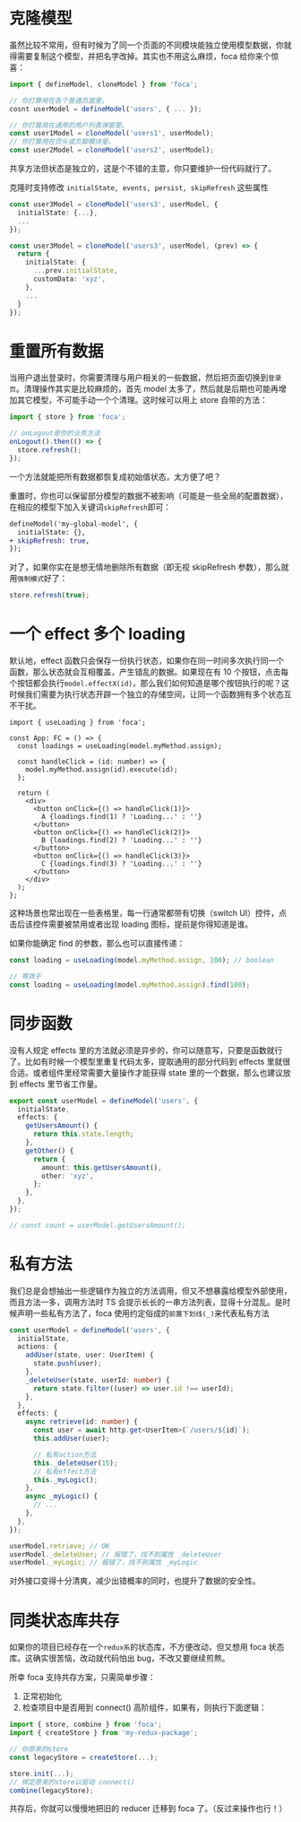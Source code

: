 # <!-- {docsify-ignore} -->

# 克隆模型

虽然比较不常用，但有时候为了同一个页面的不同模块能独立使用模型数据，你就得需要复制这个模型，并把名字改掉。其实也不用这么麻烦，foca 给你来个惊喜：

```typescript
import { defineModel, cloneModel } from 'foca';

// 你打算用在各个普通页面里。
cosnt userModel = defineModel('users', { ... });

// 你打算用在通用的用户列表弹窗里。
const user1Model = cloneModel('users1', userModel);
// 你打算用在页头或页脚模块里。
const user2Model = cloneModel('users2', userModel);
```

共享方法但状态是独立的，这是个不错的主意，你只要维护一份代码就行了。

克隆时支持修改 `initialState, events, persist, skipRefresh` 这些属性

```typescript
const user3Model = cloneModel('users3', userModel, {
  initialState: {...},
  ...
});

const user3Model = cloneModel('users3', userModel, (prev) => {
  return {
    initialState: {
      ...prev.initialState,
      customData: 'xyz',
    },
    ...
  }
});
```

# 重置所有数据

当用户退出登录时，你需要清理与用户相关的一些数据，然后把页面切换到`登录页`。清理操作其实是比较麻烦的，首先 model 太多了，然后就是后期也可能再增加其它模型，不可能手动一个个清理。这时候可以用上 store 自带的方法：

```typescript
import { store } from 'foca';

// onLogout是你的业务方法
onLogout().then(() => {
  store.refresh();
});
```

一个方法就能把所有数据都恢复成初始值状态，太方便了吧？

重置时，你也可以保留部分模型的数据不被影响（可能是一些全局的配置数据），在相应的模型下加入关键词`skipRefresh`即可：

```diff
defineModel('my-global-model', {
  initialState: {},
+ skipRefresh: true,
});
```

对了，如果你实在是想无情地删除所有数据（即无视 skipRefresh 参数），那么就用`强制模式`好了：

```typescript
store.refresh(true);
```

# 一个 effect 多个 loading

默认地，effect 函数只会保存一份执行状态，如果你在同一时间多次执行同一个函数，那么状态就会互相覆盖，产生错乱的数据。如果现在有 10 个按钮，点击每个按钮都会执行`model.effectX(id)`，那么我们如何知道是哪个按钮执行的呢？这时候我们需要为执行状态开辟一个独立的存储空间，让同一个函数拥有多个状态互不干扰。

```tsx
import { useLoading } from 'foca';

const App: FC = () => {
  const loadings = useLoading(model.myMethod.assign);

  const handleClick = (id: number) => {
    model.myMethod.assign(id).execute(id);
  };

  return (
    <div>
      <button onClick={() => handleClick(1)}>
        A {loadings.find(1) ? 'Loading...' : ''}
      </button>
      <button onClick={() => handleClick(2)}>
        B {loadings.find(2) ? 'Loading...' : ''}
      </button>
      <button onClick={() => handleClick(3)}>
        C {loadings.find(3) ? 'Loading...' : ''}
      </button>
    </div>
  );
};
```

这种场景也常出现在一些表格里，每一行通常都带有切换（switch UI）控件，点击后该控件需要被禁用或者出现 loading 图标，提前是你得知道是谁。

如果你能确定 find 的参数，那么也可以直接传递：

```typescript
const loading = useLoading(model.myMethod.assign, 100); // boolean

// 等效于
const loading = useLoading(model.myMethod.assign).find(100);
```

# 同步函数

没有人规定 effects 里的方法就必须是异步的，你可以随意写，只要是函数就行了。比如有时候一个模型里重复代码太多，提取通用的部分代码到 effects 里就很合适。或者组件里经常需要大量操作才能获得 state 里的一个数据，那么也建议放到 effects 里节省工作量。

```typescript
export const userModel = defineModel('users', {
  initialState,
  effects: {
    getUsersAmount() {
      return this.state.length;
    },
    getOther() {
      return {
        amount: this.getUsersAmount(),
        other: 'xyz',
      };
    },
  },
});

// const count = userModel.getUsersAmount();
```

# 私有方法

我们总是会想抽出一些逻辑作为独立的方法调用，但又不想暴露给模型外部使用，而且方法一多，调用方法时 TS 会提示长长的一串方法列表，显得十分混乱。是时候声明一些私有方法了，foca 使用约定俗成的`前置下划线(_)`来代表私有方法

```typescript
const userModel = defineModel('users', {
  initialState,
  actions: {
    addUser(state, user: UserItem) {
      state.push(user);
    },
    _deleteUser(state, userId: number) {
      return state.filter((user) => user.id !== userId);
    },
  },
  effects: {
    async retrieve(id: number) {
      const user = await http.get<UserItem>(`/users/${id}`);
      this.addUser(user);

      // 私有action方法
      this._deleteUser(15);
      // 私有effect方法
      this._myLogic();
    },
    async _myLogic() {
      // ...
    },
  },
});

userModel.retrieve; // OK
userModel._deleteUser; // 报错了，找不到属性 _deleteUser
userModel._myLogic; // 报错了，找不到属性 _myLogic
```

对外接口变得十分清爽，减少出错概率的同时，也提升了数据的安全性。

# 同类状态库共存

如果你的项目已经存在一个`redux系`的状态库，不方便改动，但又想用 foca 状态库。这确实很苦恼，改动就代码怕出 bug，不改又要继续煎熬。

所幸 foca 支持共存方案，只需简单步骤：

1. 正常初始化
2. 检查项目中是否用到 connect() 高阶组件，如果有，则执行下面逻辑：

```typescript
import { store, combine } from 'foca';
import { createStore } from 'my-redux-package';

// 你原来的store
const legacyStore = createStore(...);

store.init(...);
// 绑定原来的store以驱动 connect()
combine(legacyStore);
```

共存后，你就可以慢慢地把旧的 reducer 迁移到 foca 了。（反过来操作也行！）

